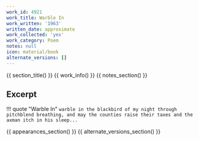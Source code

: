 ```yaml
---
work_id: 4921
work_title: Warble In
work_written: '1963'
written_date: approximate
work_collected: 'yes'
work_category: Poem
notes: null
icon: material/book
alternate_versions: []
---
```


{{ section_title() }}
{{ work_info() }}
{{ notes_section() }}
## Excerpt
!!! quote "Warble In"
    ```
    warble in the blackbird of my night
    through pitchblend breathing,
    and may the counties raise their taxes
    and the axman itch in his sleep...
    ```

{{ appearances_section() }}
{{ alternate_versions_section() }}